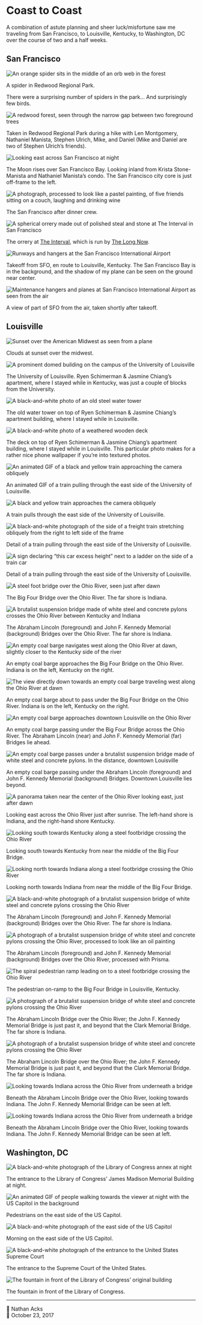 # Coast to Coast

A combination of astute planning and sheer luck/misfortune saw me traveling from San Francisco, to Louisville, Kentucky, to Washington, DC over the course of two and a half weeks.

## San Francisco

![An orange spider sits in the middle of an orb web in the forest](assets/e6e0ceed701be96c0532b34b9c8988c7.webp)

A spider in Redwood Regional Park.

There were a surprising number of spiders in the park… And surprisingly few birds.

![A redwood forest, seen through the narrow gap between two foreground trees](assets/ed8a2730316d777b8d3aefe5c140996f.webp)

Taken in Redwood Regional Park during a hike with Len Montgomery, Nathaniel Manista, Stephen Ulrich, Mike, and Daniel (Mike and Daniel are two of Stephen Ulrich’s friends).

![Looking east across San Francisco at night](assets/1ac70333b809caf793b7eef2b3d71654.webp)

The Moon rises over San Francisco Bay. Looking inland from Krista Stone-Manista and Nathaniel Manista’s condo. The San Francisco city core is just off-frame to the left.

![A photograph, processed to look like a pastel painting, of five friends sitting on a couch, laughing and drinking wine](assets/99480951eccc60649d3642a9b386b722.webp)

The San Francisco after dinner crew.

![A spherical orrery made out of polished steal and stone at The Interval in San Francisco](assets/05d3485fdd3893358ca4323882fd13dd.webp)

The orrery at [The Interval](https://theinterval.org/), which is run by [The Long Now](https://longnow.org/).

![Runways and hangers at the San Francisco International Airport](assets/f93fc321c1b69dc6e1c1958d145ec563.webp)

Takeoff from SFO, en route to Louisville, Kentucky. The San Francisco Bay is in the background, and the shadow of my plane can be seen on the ground near center.

![Maintenance hangers and planes at San Francisco International Airport as seen from the air](assets/bec266851012b243e8c86f0e7cf2fde4.webp)

A view of part of SFO from the air, taken shortly after takeoff.

## Louisville

![Sunset over the American Midwest as seen from a plane](assets/91ad118a2fb99ae8bfc5cf5358a0bf62.webp)

Clouds at sunset over the midwest.

![A prominent domed building on the campus of the University of Louisville](assets/c1d96c7f8c94d683692eac4f090a5f1e.webp)

The University of Louisville. Ryen Schimerman & Jasmine Chiang’s apartment, where I stayed while in Kentucky, was just a couple of blocks from the University.

![A black-and-white photo of an old steel water tower](assets/74e20ec098432ba79d9c6f6b584d5288.webp)

The old water tower on top of Ryen Schimerman & Jasmine Chiang’s apartment building, where I stayed while in Louisville.

![A black-and-white photo of a weathered wooden deck](assets/001008afb03d306904537cd27faca476.webp)

The deck on top of Ryen Schimerman & Jasmine Chiang’s apartment building, where I stayed while in Louisville. This particular photo makes for a rather nice phone wallpaper if you’re into textured photos.

![An animated GIF of a black and yellow train approaching the camera obliquely](assets/26ab3880c46d03c5780b77fd3fb4cdc5.webp)

An animated GIF of a train pulling through the east side of the University of Louisville.

![A black and yellow train approaches the camera obliquely](assets/4a63feed39bcc845f3d14b969e6b56c8.webp)

A train pulls through the east side of the University of Louisville.

![A black-and-white photograph of the side of a freight train stretching obliquely from the right to left side of the frame](assets/52f95d35b8f04378c03b96a2b2e7d4c7.webp)

Detail of a train pulling through the east side of the University of Louisville.

![A sign declaring “this car excess height” next to a ladder on the side of a train car](assets/ecf1882e1b40a908081ae31002c04662.webp)

Detail of a train pulling through the east side of the University of Louisville.

![A steel foot bridge over the Ohio River, seen just after dawn](assets/078f0252c29dc2887a8f0f3426bae1f1.webp)

The Big Four Bridge over the Ohio River. The far shore is Indiana.

![A brutalist suspension bridge made of white steel and concrete pylons crosses the Ohio River between Kentucky and Indiana](assets/fb431eb096516a95880fcebe592c5db7.webp)

The Abraham Lincoln (foreground) and John F. Kennedy Memorial (background) Bridges over the Ohio River. The far shore is Indiana.

![An empty coal barge navigates west along the Ohio River at dawn, slightly closer to the Kentucky side of the river](assets/4072b7e98466ecac215b62477b4fc85f.webp)

An empty coal barge approaches the Big Four Bridge on the Ohio River. Indiana is on the left, Kentucky on the right.

![The view directly down towards an empty coal barge traveling west along the Ohio River at dawn](assets/a08dd9ff2b84b39f4284861a633059c3.webp)

An empty coal barge about to pass under the Big Four Bridge on the Ohio River. Indiana is on the left, Kentucky on the right.

![An empty coal barge approaches downtown Louisville on the Ohio River](assets/e9aaa7718aac633a51e840018f809ee2.webp)

An empty coal barge passing under the Big Four Bridge across the Ohio River. The Abraham Lincoln (near) and John F. Kennedy Memorial (far) Bridges lie ahead.

![An empty coal barge passes under a brutalist suspension bridge made of white steel and concrete pylons. In the distance, downtown Louisville](assets/8251836278ab264842274c6334f7b0f3.webp)

An empty coal barge passing under the Abraham Lincoln (foreground) and John F. Kennedy Memorial (background) Bridges. Downtown Louisville lies beyond.

![A panorama taken near the center of the Ohio River looking east, just after dawn](assets/78854888454de9d59aaceb6620eefb8e.webp)

Looking east across the Ohio River just after sunrise. The left-hand shore is Indiana, and the right-hand shore Kentucky.

![Looking south towards Kentucky along a steel footbridge crossing the Ohio River](assets/ceda4d34e5be686a87266ca43ea6b5ff.webp)

Looking south towards Kentucky from near the middle of the Big Four Bridge.

![Looking north towards Indiana along a steel footbridge crossing the Ohio River](assets/d08fc4752ea3a2659987fe6ffcb5efb6.webp)

Looking north towards Indiana from near the middle of the Big Four Bridge.

![A black-and-white photograph of a brutalist suspension bridge of white steel and concrete pylons crossing the Ohio River](assets/3a1dfb3b5be02a831dab89dfdb42ba12.webp)

The Abraham Lincoln (foreground) and John F. Kennedy Memorial (background) Bridges over the Ohio River. The far shore is Indiana.

![A photograph of a brutalist suspension bridge of white steel and concrete pylons crossing the Ohio River, processed to look like an oil painting](assets/25946417d760933834aa499bf5d86fab.webp)

The Abraham Lincoln (foreground) and John F. Kennedy Memorial (background) Bridges over the Ohio River, processed with Prisma.

![The spiral pedestrian ramp leading on to a steel footbridge crossing the Ohio River](assets/c779a23170c32ba355feb285d60d69d0.webp)

The pedestrian on-ramp to the Big Four Bridge in Louisville, Kentucky.

![A photograph of a brutalist suspension bridge of white steel and concrete pylons crossing the Ohio River](assets/756fb7d3cd31ed947c3f6af7e8c5e4e1.webp)

The Abraham Lincoln Bridge over the Ohio River; the John F. Kennedy Memorial Bridge is just past it, and beyond that the Clark Memorial Bridge. The far shore is Indiana.

![A photograph of a brutalist suspension bridge of white steel and concrete pylons crossing the Ohio River](assets/a054d92f9e95a6804875c91b1dff4a30.webp)

The Abraham Lincoln Bridge over the Ohio River; the John F. Kennedy Memorial Bridge is just past it, and beyond that the Clark Memorial Bridge. The far shore is Indiana.

![Looking towards Indiana across the Ohio River from underneath a bridge](assets/5760ba21347d8e4e5c14dae7f9986aa1.webp)

Beneath the Abraham Lincoln Bridge over the Ohio River, looking towards Indiana. The John F. Kennedy Memorial Bridge can be seen at left.

![Looking towards Indiana across the Ohio River from underneath a bridge](assets/34afc2091eff099daf1abb996274f79b.webp)

Beneath the Abraham Lincoln Bridge over the Ohio River, looking towards Indiana. The John F. Kennedy Memorial Bridge can be seen at left.

## Washington, DC

![A black-and-white photograph of the Library of Congress annex at night](assets/0766be16b14893f8fac2b8e67ac1403f.webp)

The entrance to the Library of Congress’ James Madison Memorial Building at night.

![An animated GIF of people walking towards the viewer at night with the US Capitol in the background](assets/6ca55d14f4c2d17867eded8f5f71169e.webp)

Pedestrians on the east side of the US Capitol.

![A black-and-white photograph of the east side of the US Capitol](assets/6b4c087e2341b39f751c4998e5ddc483.webp)

Morning on the east side of the US Capitol.

![A black-and-white photograph of the entrance to the United States Supreme Court](assets/8b8017fc80ac2faba918f2e238cd9f1f.webp)

The entrance to the Supreme Court of the United States.

![The fountain in front of the Library of Congress’ original building](assets/9341e6bb4d58bbb7cf52198d3c6e6c67.webp)

The fountain in front of the Library of Congress.

- - - -

<span aria-hidden="true">👤</span> Nathan Acks  
<span aria-hidden="true">📅</span> October 23, 2017
